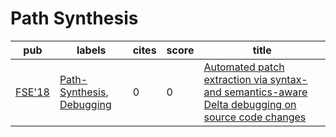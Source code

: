 # Path Synthesis

|pub|labels|cites|score|title|
|---|------|-----|-----|-----|
|[FSE'18](https://dblp.org/db/conf/sigsoft/fse2018.html)|[Path-Synthesis](Path-Synthesis.md), [Debugging](Debugging.md)|0|0|[Automated patch extraction via syntax- and semantics-aware Delta debugging on source code changes](https://scholar.google.com/scholar?q=Automated+patch+extraction+via+syntax-+and+semantics-aware+Delta+debugging+on+source+code+changes)|
